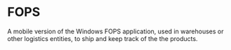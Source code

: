 # FOPS

A mobile version of the Windows FOPS application, used in warehouses or other logistics entities, to ship and keep track of the the products.

